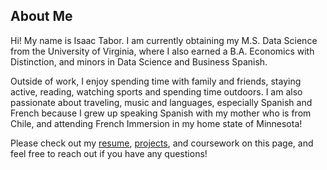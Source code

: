 ## About Me

Hi! My name is Isaac Tabor. I am currently obtaining my M.S. Data Science from the University of Virginia, where I also earned a B.A. Economics with Distinction, and minors in Data Science and Business Spanish. 

Outside of work, I enjoy spending time with family and friends, staying active, reading, watching sports and spending time outdoors. I am also passionate about traveling, music and languages, especially Spanish and French because I grew up speaking Spanish with my mother who is from Chile, and attending French Immersion in my home state of Minnesota!

Please check out my [resume](https://isaactabor21.github.io/resume), [projects](https://isaactabor21.github.io/projects), and coursework on this page, and feel free to reach out if you have any questions!
